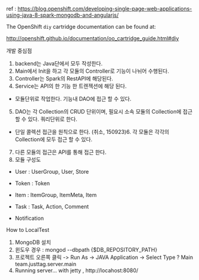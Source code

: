 ref : https://blog.openshift.com/developing-single-page-web-applications-using-java-8-spark-mongodb-and-angularjs/

The OpenShift `diy` cartridge documentation can be found at:

http://openshift.github.io/documentation/oo_cartridge_guide.html#diy

개발 중심점
1. backend는 Java단에서 모두 작성한다.
2. Main에서 Init을 하고 각 모듈의 Controller로 기능이 나뉘어 수행된다.
3. Controller는 Spark의 RestAPI에 해당된다.
4. Service는 API의 한 기능 한 트렌젝션에 해당 된다.
 - 모듈단위로 작업한다. 기능내 DAO에 접근 할 수 있다.
5. DAO는 각 Collection의 CRUD 단위이며, 필요시 소속 모듈의 Collection에 접근 할 수 있다. 쿼리단위로 한다.
 - 단일 콜렉션 접근을 원칙으로 한다.
(취소, 150923)6. 각 모듈은 각각의 Collection에 모두 접근 할 수 있다.
7. 다른 모듈의 접근은 API를 통해 접근 한다.
8. 모듈 구성도

- User
 : UserGroup, User, Store
 
- Token
 : Token 
 
- Item
 : ItemGroup, ItemMeta, Item
 
- Task
 : Task, Action, Comment
 
- Notification

How to LocalTest
1. MongoDB 설치
2. 윈도우 경우 : mongod --dbpath {$DB_REPOSITORY_PATH}
3. 프로젝트 오른쪽 클릭 -> Run As -> JAVA Application -> Select Type ? Main team.justtag.server.main
4. Running server... with jetty , http://locahost:8080/
